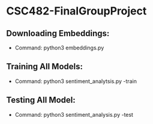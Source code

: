 # CSC482-FinalGroupProject

## Downloading Embeddings: 
- Command: python3 embeddings.py

## Training All Models: 
- Command: python3 sentiment_analytsis.py -train

## Testing All Model: 
- Command: python3 sentiment_analysis.py -test
